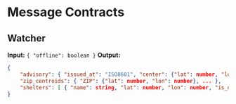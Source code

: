 # Message Contracts

## Watcher
**Input:** `{ "offline": boolean }`
**Output:**
```json
{
    "advisory": { "issued_at": "ISO8601", "center": {"lat": number, "lon": number}, "radius_km": number, "category": "TS|CAT1|CAT2|CAT3|CAT4|CAT5" },
    "zip_centroids": { "ZIP": {"lat": number, "lon": number}, ... },
    "shelters": [ { "name": string, "lat": number, "lon": number, "is_open": boolean }, ... ]
}